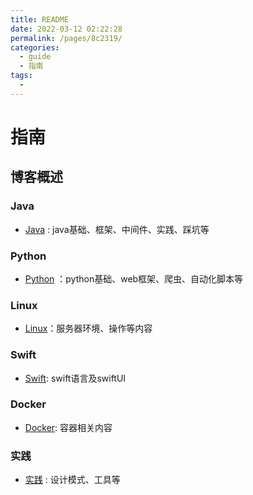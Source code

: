 ```yaml
---
title: README
date: 2022-03-12 02:22:28
permalink: /pages/8c2319/
categories: 
  - guide
  - 指南
tags: 
  - 
---
```

# 指南

## 博客概述
### Java
- [Java](/pages/bf6a41/) : java基础、框架、中间件、实践、踩坑等
### Python
- [Python](/pages/ecb94e/) ：python基础、web框架、爬虫、自动化脚本等
### Linux
- [Linux](/pages/eeefb8/)：服务器环境、操作等内容
### Swift
- [Swift](/pages/416f59/): swift语言及swiftUI
### Docker
- [Docker](/pages/d6c4f3/): 容器相关内容
### 实践
- [实践](/pages/20fb9d/) : 设计模式、工具等